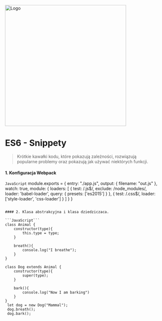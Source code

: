 <img alt="Logo" src="http://coderslab.pl/svg/logo-coderslab.svg" width="400">

# ES6 - Snippety
> Krótkie kawałki kodu, które pokazują zależności, rozwiązują popularne problemy oraz pokazują jak używać niektórych funkcji.

#### 1. Konfiguracja Webpack
```JavaScript```
module.exports = {
	entry: "./app.js",
	output: { filename: "out.js" },
	watch: true,
	module: {
        loaders: [
            {
                test: /\.js$/,  exclude: /node_modules/,
                loader: 'babel-loader',
                query: { presets: ['es2015'] }
            },
            {
            	test: /\.css$/,
            	loader: ['style-loader', 'css-loader']
            }
        ]
    }
}
```

#### 2. Klasa abstrakcyjna i klasa dziedziczaca.

```JavaScript```
class Animal {
	constructor(type){
		this.type = type;
	}

	breath(){
		console.log("I breathe");
	}
}

class Dog extends Animal {
	constructor(type){
		super(type);
	}

	bark(){
		console.log("Now I am barking")
	}
}
 let dog = new Dog("Mammal");
 dog.breath();
 dog.bark();
```
